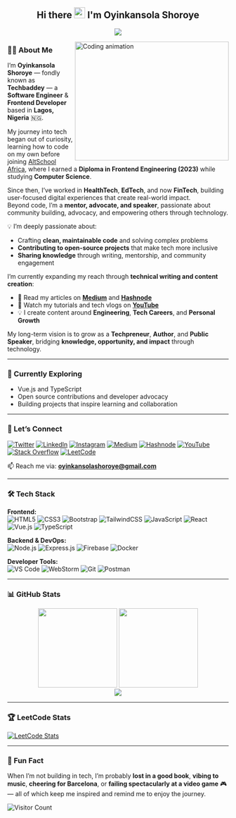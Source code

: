 <h2 align="center">Hi there <img src="https://media.giphy.com/media/hvRJCLFzcasrR4ia7z/giphy.gif" width="25px"> I'm Oyinkansola Shoroye</h2>

<p align="center">
  <a href="https://github.com/ghostdev-labs/readme-typing-svg">
    <img src="https://readme-typing-svg.herokuapp.com/?lines=I%20love%20Technology!%20😍;Software%20Engineer%20♥️;Frontend%20Developer;Technical%20Writer;Open%20Source%20Contributor;Tech%20Advocate%20%26%20Mentor;Creator%20@Techbaddey&font=Fira%20Code&center=true&width=650&height=45&color=3498db&vCenter=true&size=22&pause=1000">
  </a>
</p>

<img src="https://user-images.githubusercontent.com/105108549/190127191-945c97b4-f2e8-47fe-b1da-ff678d31c0ed.gif" height="270px" width="350px" align="right" alt="Coding animation">

### 👩‍💻 About Me  
I’m **Oyinkansola Shoroye** — fondly known as **Techbaddey** — a **Software Engineer** & **Frontend Developer** based in **Lagos, Nigeria** 🇳🇬.  

My journey into tech began out of curiosity, learning how to code on my own before joining [AltSchool Africa](https://altschoolafrica.com/schools/engineering), where I earned a **Diploma in Frontend Engineering (2023)** while studying **Computer Science**.  

Since then, I’ve worked in **HealthTech**, **EdTech**, and now **FinTech**, building user-focused digital experiences that create real-world impact.  
Beyond code, I’m a **mentor, advocate, and speaker**, passionate about community building, advocacy, and empowering others through technology.

💡 I’m deeply passionate about:
- Crafting **clean, maintainable code** and solving complex problems  
- **Contributing to open-source projects** that make tech more inclusive  
- **Sharing knowledge** through writing, mentorship, and community engagement  

I’m currently expanding my reach through **technical writing and content creation**:
- 📝 Read my articles on [**Medium**](https://techbaddey.medium.com/) and [**Hashnode**](https://hashnode.com/@techbaddey)  
- 🎥 Watch my tutorials and tech vlogs on [**YouTube**](https://www.youtube.com/@techbaddey)  
- 💡 I create content around **Engineering**, **Tech Careers**, and **Personal Growth**

My long-term vision is to grow as a **Techpreneur**, **Author**, and **Public Speaker**, bridging **knowledge, opportunity, and impact** through technology.

---

### 🌱 Currently Exploring
- Vue.js and TypeScript  
- Open source contributions and developer advocacy  
- Building projects that inspire learning and collaboration  

---

### 🤝 Let’s Connect
[![Twitter](https://img.shields.io/badge/Twitter-1DA1F2?style=for-the-badge&logo=twitter&logoColor=white)](https://twitter.com/techbaddey)
[![LinkedIn](https://img.shields.io/badge/LinkedIn-0077B5?style=for-the-badge&logo=linkedin&logoColor=white)](https://www.linkedin.com/in/oyinkansola-shoroye)
[![Instagram](https://img.shields.io/badge/Instagram-E4405F?style=for-the-badge&logo=instagram&logoColor=white)](https://instagram.com/techbaddey)
[![Medium](https://img.shields.io/badge/Medium-000000?style=for-the-badge&logo=medium&logoColor=white)](https://techbaddey.medium.com/)
[![Hashnode](https://img.shields.io/badge/Hashnode-2962FF?style=for-the-badge&logo=hashnode&logoColor=white)](https://hashnode.com/@techbaddey)
[![YouTube](https://img.shields.io/badge/YouTube-FF0000?style=for-the-badge&logo=youtube&logoColor=white)](https://www.youtube.com/@techbaddey)
[![Stack Overflow](https://img.shields.io/badge/Stack_Overflow-FE7A16?style=for-the-badge&logo=stack-overflow&logoColor=white)](https://stackoverflow.com/users/19193399/oyinkansola-shoroye)
[![LeetCode](https://img.shields.io/badge/-LeetCode-FFA116?style=for-the-badge&logo=LeetCode&logoColor=black)](https://leetcode.com/techbaddey/)

📫 Reach me via: **oyinkansolashoroye@gmail.com**

---

### 🛠️ Tech Stack

**Frontend:**  
![HTML5](https://img.shields.io/badge/HTML5-E34F26?style=for-the-badge&logo=html5&logoColor=white)
![CSS3](https://img.shields.io/badge/CSS3-1572B6?style=for-the-badge&logo=css3&logoColor=white)
![Bootstrap](https://img.shields.io/badge/Bootstrap-563D7C?style=for-the-badge&logo=bootstrap&logoColor=white)
![TailwindCSS](https://img.shields.io/badge/tailwindcss-%2338B2AC.svg?style=for-the-badge&logo=tailwind-css&logoColor=white)
![JavaScript](https://img.shields.io/badge/JavaScript-F7DF1E?style=for-the-badge&logo=javascript&logoColor=black)
![React](https://img.shields.io/badge/React-20232A?style=for-the-badge&logo=react&logoColor=61DAFB)
![Vue.js](https://img.shields.io/badge/Vue.js-4FC08D?style=for-the-badge&logo=vue.js&logoColor=white)
![TypeScript](https://img.shields.io/badge/typescript-%23007ACC.svg?style=for-the-badge&logo=typescript&logoColor=white)

**Backend & DevOps:**  
![Node.js](https://img.shields.io/badge/node.js-6DA55F?style=for-the-badge&logo=node.js&logoColor=white)
![Express.js](https://img.shields.io/badge/express.js-%23404d59.svg?style=for-the-badge&logo=express&logoColor=%2361DAFB)
![Firebase](https://img.shields.io/badge/firebase-%23039BE5.svg?style=for-the-badge&logo=firebase)
![Docker](https://img.shields.io/badge/docker-%230db7ed.svg?style=for-the-badge&logo=docker&logoColor=white)

**Developer Tools:**  
![VS Code](https://img.shields.io/badge/VS%20Code-0078d7.svg?style=for-the-badge&logo=visual-studio-code&logoColor=white)
![WebStorm](https://img.shields.io/badge/webstorm-143?style=for-the-badge&logo=webstorm&logoColor=white&color=black)
![Git](https://img.shields.io/badge/git-%23F05033.svg?style=for-the-badge&logo=git&logoColor=white)
![Postman](https://img.shields.io/badge/Postman-FF6C37?style=for-the-badge&logo=postman&logoColor=white)

---

### 📊 GitHub Stats  
<div align="center">
  <img height="180em" src="https://github-readme-stats.vercel.app/api?username=techbaddey&show_icons=true&theme=radical&include_all_commits=true" />
  <img height="180em" src="https://github-readme-stats.vercel.app/api/top-langs/?username=techbaddey&layout=compact&theme=radical" />
  <br />
  <img src="https://github-readme-streak-stats.herokuapp.com/?user=techbaddey&theme=radical" />
</div>

---

### 🏆 LeetCode Stats  
[![LeetCode Stats](https://leetcode.card.workers.dev/techbaddey?theme=dark&font=baloo&extension=null)](https://leetcode.com/techbaddey/)

---

### 👀 Fun Fact  
When I’m not building in tech, I’m probably **lost in a good book**, **vibing to music**, **cheering for Barcelona**, or **failing spectacularly at a video game** 🎮 — all of which keep me inspired and remind me to enjoy the journey.

![Visitor Count](https://komarev.com/ghpvc/?username=techbaddey&color=blue&style=flat-square)
